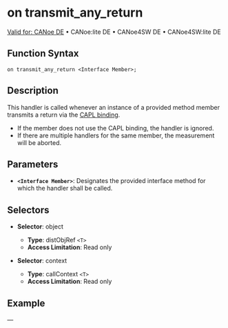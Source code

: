 # on transmit_any_return

[Valid for: CANoe DE](../../../Shared/FeatureAvailability.md) • CANoe:lite DE • CANoe4SW DE • CANoe4SW:lite DE

## Function Syntax

```
on transmit_any_return <Interface Member>;
```

## Description

This handler is called whenever an instance of a provided method member transmits a return via the [CAPL binding](../../../CANoeCANalyzer/CommunicationConcept/CCDOCAPLBinding.md).

- If the member does not use the CAPL binding, the handler is ignored.
- If there are multiple handlers for the same member, the measurement will be aborted.

## Parameters

- **`<Interface Member>`**: Designates the provided interface method for which the handler shall be called.

## Selectors

- **Selector**: object
  - **Type**: distObjRef `<T>`
  - **Access Limitation**: Read only

- **Selector**: context
  - **Type**: callContext `<T>`
  - **Access Limitation**: Read only

## Example

—
